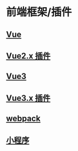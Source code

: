 # 前端框架/插件

## [Vue](./vue/index.md)

## [Vue2.x 插件](./vue/plugins.md)

## [Vue3](./vue3/index.md)

## [Vue3.x 插件](./vue3/plugins.md)

## [webpack](./webpack/index.md)

## [小程序](./applet/index.md)
